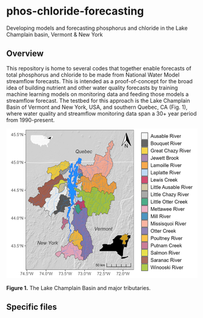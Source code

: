 # phos-chloride-forecasting
Developing models and forecasting phosphorus and chloride in the Lake Champlain basin, Vermont &amp; New York

## Overview

This repository is home to several codes that together enable forecasts of total phosphorus and chloride to be made from National Water Model streamflow forecasts. This is intended as a proof-of-concept for the broad idea of building nutrient and other water quality forecasts by training machine learning models on monitoring data and feeding those models a streamflow forecast. The testbed for this approach is the Lake Champlain Basin of Vermont and New York, USA, and southern Quebec, CA (Fig. 1), where water quality and streamflow monitoring data span a 30+ year period from 1990-present. 


<p align="center">
<img src="figures/lc_map.png" alt="Figure 1." width=520 height=394 />
<figcaption> <b>Figure 1.</b> The Lake Champlain Basin and major tributaries. </figcaption>
</p>

## Specific files

